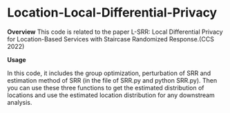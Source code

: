 # Location-Local-Differential-Privacy

**Overview**
This code is related to the paper L-SRR: Local Differential Privacy for Location-Based Services with Staircase Randomized Response.(CCS 2022)

**Usage**

In this code, it includes the group optimization, perturbation of SRR and estimation method of SRR (in the file of SRR.py and python SRR.py).
Then you can use these three functions to get the estimated distribution of locations and use the estimated location distribution for any downstream analysis.



